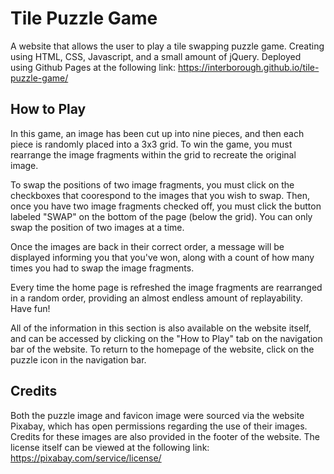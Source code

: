 # Tile Puzzle Game
A website that allows the user to play a tile swapping puzzle game. Creating using HTML, CSS, Javascript, and a small amount of jQuery. Deployed using Github Pages at the following link: https://interborough.github.io/tile-puzzle-game/

## How to Play
In this game, an image has been cut up into nine pieces, and then each piece is randomly placed into a 3x3 grid. To win the game, you must rearrange the image fragments within the grid to recreate the original image.

To swap the positions of two image fragments, you must click on the checkboxes that coorespond to the images that you wish to swap. Then, once you have two image fragments checked off, you must click the button labeled "SWAP" on the bottom of the page (below the grid). You can only swap the position of two images at a time. 

Once the images are back in their correct order, a message will be displayed informing you that you've won, along with a count of how many times you had to swap the image fragments.

Every time the home page is refreshed the image fragments are rearranged in a random order, providing an almost endless amount of replayability. Have fun!

All of the information in this section is also available on the website itself, and can be accessed by clicking on the "How to Play" tab on the navigation bar of the website. To return to the homepage of the website, click on the puzzle icon in the navigation bar. 

## Credits
Both the puzzle image and favicon image were sourced via the website Pixabay, which has open permissions regarding the use of their images. Credits for these images are also provided in the footer of the website. The license itself can be viewed at the following link: https://pixabay.com/service/license/